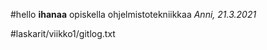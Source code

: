 #hello
**ihanaa** opiskella ohjelmistotekniikkaa
*Anni, 21.3.2021*

#laskarit/viikko1/gitlog.txt



